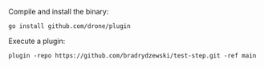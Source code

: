 Compile and install the binary:

```
go install github.com/drone/plugin
```

Execute a plugin:

```
plugin -repo https://github.com/bradrydzewski/test-step.git -ref main
```